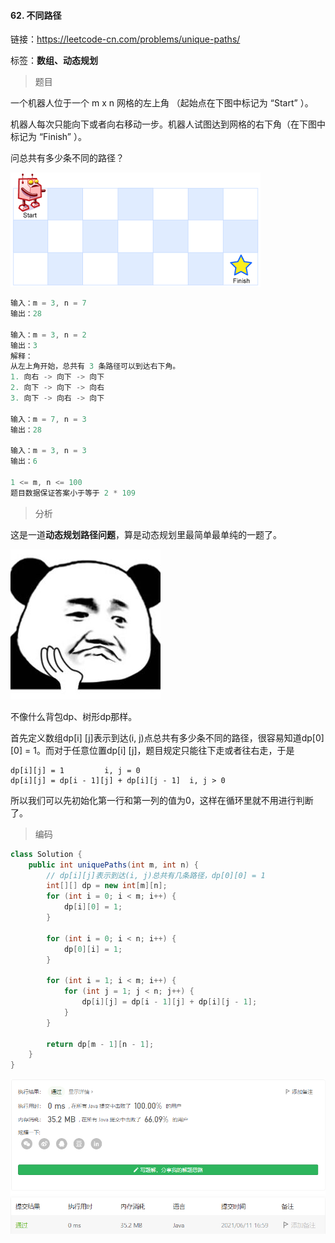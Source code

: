 #### 62. 不同路径

链接：https://leetcode-cn.com/problems/unique-paths/

标签：**数组、动态规划**

> 题目

一个机器人位于一个 m x n 网格的左上角 （起始点在下图中标记为 “Start” ）。

机器人每次只能向下或者向右移动一步。机器人试图达到网格的右下角（在下图中标记为 “Finish” ）。

问总共有多少条不同的路径？

![img](62.不同路径.assets/robot_maze.png)

```java
输入：m = 3, n = 7
输出：28
    
输入：m = 3, n = 2
输出：3
解释：
从左上角开始，总共有 3 条路径可以到达右下角。
1. 向右 -> 向下 -> 向下
2. 向下 -> 向下 -> 向右
3. 向下 -> 向右 -> 向下

输入：m = 7, n = 3
输出：28
    
输入：m = 3, n = 3
输出：6
    
1 <= m, n <= 100
题目数据保证答案小于等于 2 * 109
```

> 分析

这是一道**动态规划路径问题**，算是动态规划里最简单最单纯的一题了。

![img](62.不同路径.assets/228A8165.jpg)

不像什么背包dp、树形dp那样。

首先定义数组dp[i] [j]表示到达(i, j)点总共有多少条不同的路径，很容易知道dp[0] [0] = 1。而对于任意位置dp[i] [j]，题目规定只能往下走或者往右走，于是

```
dp[i][j] = 1         i, j = 0
dp[i][j] = dp[i - 1][j] + dp[i][j - 1]  i, j > 0
```

所以我们可以先初始化第一行和第一列的值为0，这样在循环里就不用进行判断了。

> 编码

```java
class Solution {
    public int uniquePaths(int m, int n) {
        // dp[i][j]表示到达(i, j)总共有几条路径，dp[0][0] = 1
        int[][] dp = new int[m][n];
        for (int i = 0; i < m; i++) {
            dp[i][0] = 1;
        }

        for (int i = 0; i < n; i++) {
            dp[0][i] = 1;
        }

        for (int i = 1; i < m; i++) {
            for (int j = 1; j < n; j++) {
                dp[i][j] = dp[i - 1][j] + dp[i][j - 1];
            }
        }

        return dp[m - 1][n - 1];
    }
}
```

![image-20210611165910889](62.不同路径.assets/image-20210611165910889.png)